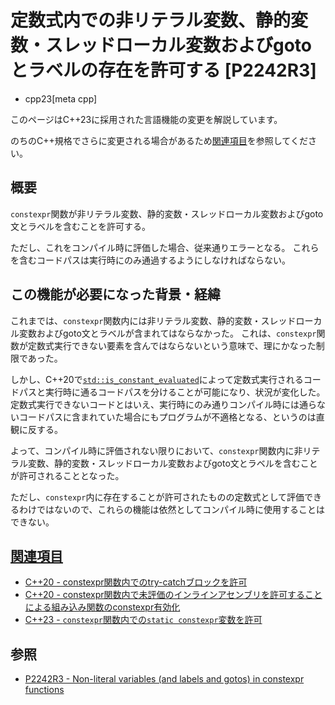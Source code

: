 # 定数式内での非リテラル変数、静的変数・スレッドローカル変数およびgotoとラベルの存在を許可する [P2242R3]
* cpp23[meta cpp]

<!-- start lang caution -->

このページはC++23に採用された言語機能の変更を解説しています。

のちのC++規格でさらに変更される場合があるため[関連項目](#relative-page)を参照してください。

<!-- last lang caution -->

## 概要

`constexpr`関数が非リテラル変数、静的変数・スレッドローカル変数およびgoto文とラベルを含むことを許可する。

ただし、これをコンパイル時に評価した場合、従来通りエラーとなる。
これらを含むコードパスは実行時にのみ通過するようにしなければならない。

## この機能が必要になった背景・経緯

これまでは、`constexpr`関数内には非リテラル変数、静的変数・スレッドローカル変数およびgoto文とラベルが含まれてはならなかった。
これは、`constexpr`関数が定数式実行できない要素を含んではならないという意味で、理にかなった制限であった。

しかし、C++20で[`std::is_constant_evaluated`](/reference/type_traits/is_constant_evaluated.md)によって定数式実行されるコードパスと実行時に通るコードパスを分けることが可能になり、状況が変化した。
定数式実行できないコードとはいえ、実行時にのみ通りコンパイル時には通らないコードパスに含まれていた場合にもプログラムが不適格となる、というのは直観に反する。

よって、コンパイル時に評価されない限りにおいて、`constexpr`関数内に非リテラル変数、静的変数・スレッドローカル変数およびgoto文とラベルを含むことが許可されることとなった。

ただし、`constexpr`内に存在することが許可されたものの定数式として評価できるわけではないので、これらの機能は依然としてコンパイル時に使用することはできない。

## <a id="relative-page" href="#relative-page">関連項目</a>

- [C++20 - constexpr関数内でのtry-catchブロックを許可](/lang/cpp20/try-catch_blocks_in_constexpr_functions.md)
- [C++20 - constexpr関数内で未評価のインラインアセンブリを許可することによる組み込み関数のconstexpr有効化](/lang/cpp20/enabling_constexpr_intrinsics_by_permitting_unevaluated_inline-assembly_in_constexpr_functions.md)
- [C++23 - `constexpr`関数内での`static constexpr`変数を許可](/lang/cpp23/permitting_static_constexpr_variables_in_constexpr_functions.md)

## 参照

- [P2242R3 - Non-literal variables (and labels and gotos) in constexpr functions](https://www.open-std.org/jtc1/sc22/wg21/docs/papers/2021/p2242r3.html)

